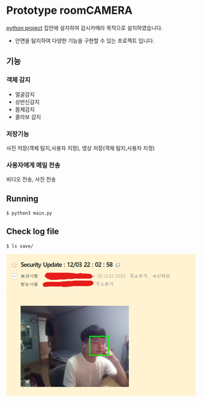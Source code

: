 # Prototype roomCAMERA
[python project](https://github.com/HackerShackOfficial/Smart-Security-Camera/)
집안에 설치하여 감시카메라 목적으로 설치하였습니다.   
* 안면을 탐지하여 다양한 기능을 구현할 수 있는 프로젝트 입니다.
## 기능
### 객체 감지
* 얼굴감지
* 상반신감지
* 몸체감지
* 콜라보 감지
### 저장기능
사진 저장(객체 탐지,사용자 지정), 영상 저장(객체 탐지,사용자 지정)  
### 사용자에게 메일 전송 
비디오 전송, 사진 전송  
## Running
```
$ python3 main.py
```
## Check log file

```
$ ls save/ 
```

![photo_log_mail](./img/cctv_mail.png)